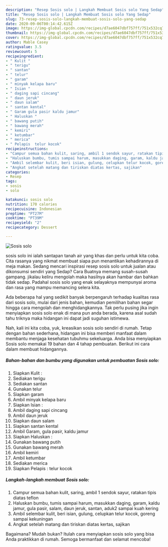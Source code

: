 ```yaml
---
description: "Resep Sosis solo | Langkah Membuat Sosis solo Yang Sedap"
title: "Resep Sosis solo | Langkah Membuat Sosis solo Yang Sedap"
slug: 73-resep-sosis-solo-langkah-membuat-sosis-solo-yang-sedap
date: 2020-09-06T00:14:42.615Z
image: https://img-global.cpcdn.com/recipes/d7ae6047dbf757ff/751x532cq70/sosis-solo-foto-resep-utama.jpg
thumbnail: https://img-global.cpcdn.com/recipes/d7ae6047dbf757ff/751x532cq70/sosis-solo-foto-resep-utama.jpg
cover: https://img-global.cpcdn.com/recipes/d7ae6047dbf757ff/751x532cq70/sosis-solo-foto-resep-utama.jpg
author: Mable Casey
ratingvalue: 3.5
reviewcount: 5
recipeingredient:
- " Kulit "
- " terigu"
- " santan"
- " telur"
- " garam"
- " minyak kelapa baru"
- " Isian "
- " daging sapi cincang"
- " daun jeruk"
- " daun salam"
- " santan kental"
- " Garam gula pasir kaldu jamur"
- " Haluskan "
- " bawang putih"
- " bawang merah"
- " kemiri"
- " ketumbar"
- " merica"
- " Pelapis  telur kocok"
recipeinstructions:
- "Campur semua bahan kulit, saring, ambil 1 sendok sayur, ratakan tipis diatas teflon"
- "Haluskan bumbu, tumis sampai harum, masukkan daging, garam, kaldu jamur, gula pasir, salam, daun jeruk, santan, aduk2 sampai kuah kering"
- "Ambil selembar kulit, beri isian, gulung, celupkan telur kocok, goreng sampai kekuningan"
- "Angkat setelah matang dan tiriskan diatas kertas, sajikan"
categories:
- Resep
tags:
- sosis
- solo

katakunci: sosis solo 
nutrition: 170 calories
recipecuisine: Indonesian
preptime: "PT27M"
cooktime: "PT39M"
recipeyield: "2"
recipecategory: Dessert

---
```



![Sosis solo](https://img-global.cpcdn.com/recipes/d7ae6047dbf757ff/751x532cq70/sosis-solo-foto-resep-utama.jpg)


sosis solo ini ialah santapan tanah air yang khas dan perlu untuk kita coba. Cita rasanya yang nikmat membuat siapa pun menantikan kehadirannya di meja makan.
Sedang mencari inspirasi resep sosis solo untuk jualan atau dikonsumsi sendiri yang Sedap? Cara Buatnya memang susah-susah gampang. jikalau keliru mengolah maka hasilnya akan hambar dan bahkan tidak sedap. Padahal sosis solo yang enak selayaknya mempunyai aroma dan rasa yang mampu memancing selera kita.



Ada beberapa hal yang sedikit banyak berpengaruh terhadap kualitas rasa dari sosis solo, mulai dari jenis bahan, kemudian pemilihan bahan segar hingga cara mengolah dan menghidangkannya. Tak perlu pusing jika ingin menyiapkan sosis solo enak di mana pun anda berada, karena asal sudah tahu triknya maka hidangan ini dapat jadi suguhan istimewa.


Nah, kali ini kita coba, yuk, kreasikan sosis solo sendiri di rumah. Tetap dengan bahan sederhana, hidangan ini bisa memberi manfaat dalam membantu menjaga kesehatan tubuhmu sekeluarga. Anda bisa menyiapkan Sosis solo memakai 19 bahan dan 4 tahap pembuatan. Berikut ini cara dalam membuat hidangannya.

<!--inarticleads1-->

##### Bahan-bahan dan bumbu yang digunakan untuk pembuatan Sosis solo:

1. Siapkan  Kulit :
1. Sediakan  terigu
1. Sediakan  santan
1. Gunakan  telur
1. Siapkan  garam
1. Ambil  minyak kelapa baru
1. Siapkan  Isian :
1. Ambil  daging sapi cincang
1. Ambil  daun jeruk
1. Siapkan  daun salam
1. Siapkan  santan kental
1. Ambil  Garam, gula pasir, kaldu jamur
1. Siapkan  Haluskan :
1. Gunakan  bawang putih
1. Gunakan  bawang merah
1. Ambil  kemiri
1. Ambil  ketumbar
1. Sediakan  merica
1. Siapkan  Pelapis : telur kocok




<!--inarticleads2-->

##### Langkah-langkah membuat Sosis solo:

1. Campur semua bahan kulit, saring, ambil 1 sendok sayur, ratakan tipis diatas teflon
1. Haluskan bumbu, tumis sampai harum, masukkan daging, garam, kaldu jamur, gula pasir, salam, daun jeruk, santan, aduk2 sampai kuah kering
1. Ambil selembar kulit, beri isian, gulung, celupkan telur kocok, goreng sampai kekuningan
1. Angkat setelah matang dan tiriskan diatas kertas, sajikan




Bagaimana? Mudah bukan? Itulah cara menyiapkan sosis solo yang bisa Anda praktikkan di rumah. Semoga bermanfaat dan selamat mencoba!
